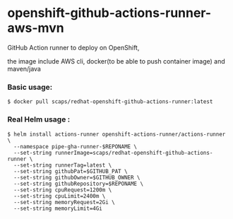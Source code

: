 # openshift-github-actions-runner-aws-mvn
GitHub Action runner to deploy on OpenShift, 

the image include AWS cli, docker(to be able to push container image) and maven/java

### Basic usage: 
```console
$ docker pull scaps/redhat-openshift-github-actions-runner:latest
```
### Real Helm usage :
```console
$ helm install actions-runner openshift-actions-runner/actions-runner \
  --namespace pipe-gha-runner-$REPONAME \
  --set-string runnerImage=scaps/redhat-openshift-github-actions-runner \
  --set-string runnerTag=latest \
  --set-string githubPat=$GITHUB_PAT \
  --set-string githubOwner=$GITHUB_OWNER \
  --set-string githubRepository=$REPONAME \
  --set-string cpuRequest=1200m \
  --set-string cpuLimit=2400m \
  --set-string memoryRequest=2Gi \
  --set-string memoryLimit=4Gi
```
